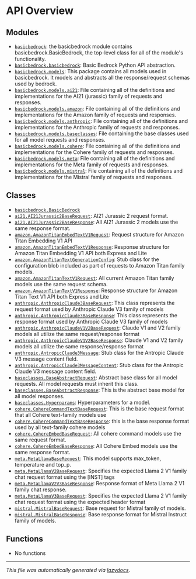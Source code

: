 <!-- markdownlint-disable -->

# API Overview

## Modules

- [`basicbedrock`](./basicbedrock.md#module-basicbedrock): the basicbedrock module contains basicbedrock.BasicBedrock, the top-level class for all of the module's functionality.
- [`basicbedrock.basicbedrock`](./basicbedrock.basicbedrock.md#module-basicbedrockbasicbedrock): Basic Bedrock Python API abstraction.
- [`basicbedrock.models`](./basicbedrock.models.md#module-basicbedrockmodels): This package contains all models used in basicbedrock.  It models and abstracts all the response/request schemas used by bedrock.
- [`basicbedrock.models.ai21`](./basicbedrock.models.ai21.md#module-basicbedrockmodelsai21): File containing all of the definitions and implementations for the AI21 (jurassic) family of requests and responses.
- [`basicbedrock.models.amazon`](./basicbedrock.models.amazon.md#module-basicbedrockmodelsamazon): File containing all of the definitions and implementations for the Amazon family of requests and responses.
- [`basicbedrock.models.anthropic`](./basicbedrock.models.anthropic.md#module-basicbedrockmodelsanthropic): File containing all of the definitions and implementations for the Anthropic family of requests and responses.
- [`basicbedrock.models.baseclasses`](./basicbedrock.models.baseclasses.md#module-basicbedrockmodelsbaseclasses): File containing the base classes used for all model requests and responses.
- [`basicbedrock.models.cohere`](./basicbedrock.models.cohere.md#module-basicbedrockmodelscohere): File containing all of the definitions and implementations for the Cohere family of requests and responses.
- [`basicbedrock.models.meta`](./basicbedrock.models.meta.md#module-basicbedrockmodelsmeta): File containing all of the definitions and implementations for the Meta family of requests and responses.
- [`basicbedrock.models.mistral`](./basicbedrock.models.mistral.md#module-basicbedrockmodelsmistral): File containing all of the definitions and implementations for the Mistral family of requests and responses.

## Classes

- [`basicbedrock.BasicBedrock`](./basicbedrock.basicbedrock.md#class-basicbedrock)
- [`ai21.AI21Jurassic2BaseRequest`](./basicbedrock.models.ai21.md#class-ai21jurassic2baserequest): AI21 Jurassic 2 request format.
- [`ai21.AI21Jurassic2BaseResponse`](./basicbedrock.models.ai21.md#class-ai21jurassic2baseresponse): All AI21 Jurassic 2 models use the same response format.
- [`amazon.AmazonTitanEmbedTextV1Request`](./basicbedrock.models.amazon.md#class-amazontitanembedtextv1request): Request structure for Amazon Titan Embedding V1 API
- [`amazon.AmazonTitanEmbedTextV1Response`](./basicbedrock.models.amazon.md#class-amazontitanembedtextv1response): Response structure for Amazon Titan Embedding V1 API both Express and Lite
- [`amazon.AmazonTitanTextGenerationConfig`](./basicbedrock.models.amazon.md#class-amazontitantextgenerationconfig): Stub class for the configuration blob included as part of requests to Amazon Titan family models.
- [`amazon.AmazonTitanTextV1Request`](./basicbedrock.models.amazon.md#class-amazontitantextv1request): All current Amazon Titan family models use the same request schema.
- [`amazon.AmazonTitanTextV1Response`](./basicbedrock.models.amazon.md#class-amazontitantextv1response): Response structure for Amazon Titan Text V1 API both Express and Lite
- [`anthropic.AnthropicClaude3BaseRequest`](./basicbedrock.models.anthropic.md#class-anthropicclaude3baserequest): This class represents the request format used by Anthropic Claude V3 family of models
- [`anthropic.AnthropicClaude3BaseResponse`](./basicbedrock.models.anthropic.md#class-anthropicclaude3baseresponse): This class represents the response format used by Anthropic Claude V3 family of models
- [`anthropic.AnthropicClaudeV1V2BaseRequest`](./basicbedrock.models.anthropic.md#class-anthropicclaudev1v2baserequest): Claude V1 and V2 family models all utilize the same request/response format
- [`anthropic.AnthropicClaudeV1V2BaseResponse`](./basicbedrock.models.anthropic.md#class-anthropicclaudev1v2baseresponse): Claude V1 and V2 family models all utilize the same response/response format
- [`anthropic.AntropicClaude3Message`](./basicbedrock.models.anthropic.md#class-antropicclaude3message): Stub class for the Antropic Claude V3 message content field.
- [`anthropic.AntropicClaude3MessageContent`](./basicbedrock.models.anthropic.md#class-antropicclaude3messagecontent): Stub class for the Antropic Claude V3 message content field.
- [`baseclasses.BaseAbstractRequest`](./basicbedrock.models.baseclasses.md#class-baseabstractrequest): Abstract base class for all model requests. All model requests must inherit this class.
- [`baseclasses.BaseAbstractResponse`](./basicbedrock.models.baseclasses.md#class-baseabstractresponse): This is the abstract base model for all model responses.
- [`baseclasses.Hyperparams`](./basicbedrock.models.baseclasses.md#class-hyperparams): Hyperparameters for a model.
- [`cohere.CohereCommandTextBaseRequest`](./basicbedrock.models.cohere.md#class-coherecommandtextbaserequest): This is the base request format that all Cohere text-family models use
- [`cohere.CohereCommandTextBaseResponse`](./basicbedrock.models.cohere.md#class-coherecommandtextbaseresponse): this is the base response format used by all text-family cohere models
- [`cohere.CohereEmbedBaseRequest`](./basicbedrock.models.cohere.md#class-cohereembedbaserequest): All cohere command models use the same request format.
- [`cohere.CohereEmbedBaseResponse`](./basicbedrock.models.cohere.md#class-cohereembedbaseresponse): All Cohere Embed models use the same response format.
- [`meta.MetaLlamaBaseRequest`](./basicbedrock.models.meta.md#class-metallamabaserequest): This model supports max_token, temperature and top_p.
- [`meta.MetaLlamaV2BaseRequest`](./basicbedrock.models.meta.md#class-metallamav2baserequest): Specifies the expected Llama 2 V1 family chat request format using the [INST] tags
- [`meta.MetaLlamaV2V3BaseResponse`](./basicbedrock.models.meta.md#class-metallamav2v3baseresponse): Response format of Meta Llama 2 V1 family chat response.
- [`meta.MetaLlamaV3BaseRequest`](./basicbedrock.models.meta.md#class-metallamav3baserequest): Specifies the expected Llama 2 V1 family chat request format using the expected header format
- [`mistral.MistralBaseRequest`](./basicbedrock.models.mistral.md#class-mistralbaserequest): Base request for Mistral family of models.
- [`mistral.MistralBaseResponse`](./basicbedrock.models.mistral.md#class-mistralbaseresponse): Base response format for Mistral Instruct family of models.

## Functions

- No functions


---

_This file was automatically generated via [lazydocs](https://github.com/ml-tooling/lazydocs)._
